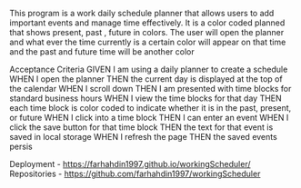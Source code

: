 
This program is a work daily schedule planner that allows users to add important events and manage time effectively. It is a color coded planned that shows present, past , future in colors. The user will open the planner and what ever the time currently is a certain color will appear on that time and the past and future time will be another color

Acceptance Criteria
GIVEN I am using a daily planner to create a schedule
WHEN I open the planner
THEN the current day is displayed at the top of the calendar
WHEN I scroll down
THEN I am presented with time blocks for standard business hours
WHEN I view the time blocks for that day
THEN each time block is color coded to indicate whether it is in the past, present, or future
WHEN I click into a time block
THEN I can enter an event
WHEN I click the save button for that time block
THEN the text for that event is saved in local storage
WHEN I refresh the page
THEN the saved events persis


Deployment - https://farhahdin1997.github.io/workingScheduler/
 Repositories -  https://github.com/farhahdin1997/workingScheduler
